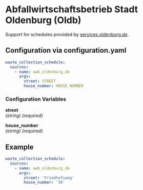 # Abfallwirtschaftsbetrieb Stadt Oldenburg (Oldb)

Support for schedules provided by [services.oldenburg.de](https://services.oldenburg.de/index.php?id=430).

## Configuration via configuration.yaml

```yaml
waste_collection_schedule:
  sources:
    - name: awb_oldenburg_de
      args:
        street: STREET
        house_number: HOUSE_NUMBER
```

### Configuration Variables

**street**  
*(string) (required)*

**house_number**  
*(string) (required)*

## Example

```yaml
waste_collection_schedule:
  sources:
    - name: awb_oldenburg_de
      args:
        street: 'Friedhofsweg'
        house_number: '30'
```
